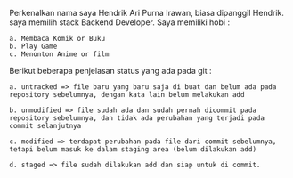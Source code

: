 Perkenalkan nama saya Hendrik Ari Purna Irawan, biasa dipanggil Hendrik. saya memilih stack Backend Developer. Saya memiliki hobi : 

    a. Membaca Komik or Buku
    b. Play Game
    c. Menonton Anime or film

Berikut beberapa penjelasan status yang ada pada git :

    a. untracked => file baru yang baru saja di buat dan belum ada pada repository sebelumnya, dengan kata lain belum melakukan add

    b. unmodified => file sudah ada dan sudah pernah dicommit pada repository sebelumnya, dan tidak ada perubahan yang terjadi pada commit selanjutnya

    c. modified => terdapat perubahan pada file dari commit sebelumnya, tetapi belum masuk ke dalam staging area (belum dilakukan add)

    d. staged => file sudah dilakukan add dan siap untuk di commit.